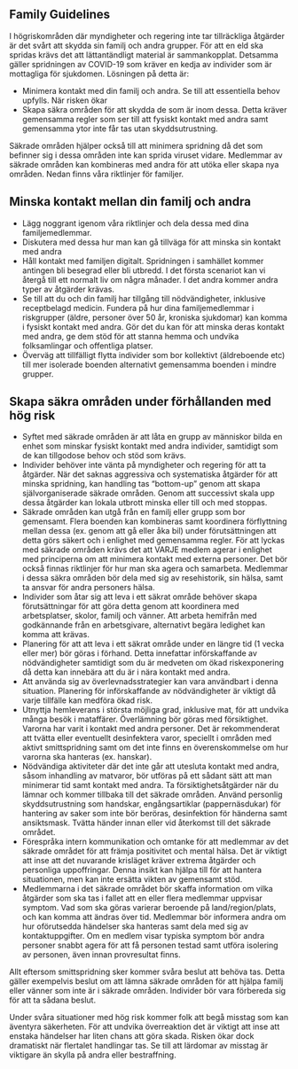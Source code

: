 ## Family Guidelines

I högriskområden där myndigheter och regering inte tar tillräckliga åtgärder är det svårt att skydda sin familj och andra grupper. För att en eld ska spridas krävs det att lättantändligt material är sammankopplat. Detsamma gäller spridningen av COVID-19 som kräver en kedja av individer som är mottagliga för sjukdomen. Lösningen på detta är:

- Minimera kontakt med din familj och andra. Se till att essentiella behov upfylls. När risken ökar
- Skapa säkra områden för att skydda de som är inom dessa. Detta kräver gemensamma regler som ser till att fysiskt kontakt med andra samt gemensamma ytor inte får tas utan skyddsutrustning.

Säkrade områden hjälper också till att minimera spridning då det som befinner sig i dessa områden inte kan sprida viruset vidare. Medlemmar av säkrade områden kan kombineras med andra för att utöka eller skapa nya områden. Nedan finns våra riktlinjer för familjer.

## Minska kontakt mellan din familj och andra
- Lägg noggrant igenom våra riktlinjer och dela dessa med dina familjemedlemmar.
- Diskutera med dessa hur man kan gå tillväga för att minska sin kontakt med andra
- Håll kontakt med familjen digitalt. Spridningen i samhället kommer antingen bli besegrad eller bli utbredd. I det första scenariot kan vi återgå till ett normalt liv om några månader. I det andra kommer andra typer av åtgärder krävas.
- Se till att du och din familj har tillgång till nödvändigheter, inklusive receptbelagd medicin. Fundera på hur dina familjemedlemmar i riskgrupper (äldre, personer över 50 år, kroniska sjukdomar) kan komma i fysiskt kontakt med andra. Gör det du kan för att minska deras kontakt med andra, ge dem stöd för att stanna hemma och undvika folksamlingar och offentliga platser.
- Överväg att tillfälligt flytta individer som bor kollektivt (äldreboende etc) till mer isolerade boenden alternativt gemensamma boenden i mindre grupper.

## Skapa säkra områden under förhållanden med hög risk
- Syftet med säkrade områden är att låta en grupp av människor bilda en enhet som minskar fysiskt kontakt med andra individer, samtidigt som de kan tillgodose behov och stöd som krävs.
- Individer behöver inte vänta på myndigheter och regering för att ta åtgärder. När det saknas aggressiva och systematiska åtgärder för att minska spridning, kan handling tas “bottom-up” genom att skapa självorganiserade säkrade områden. Genom att successivt skala upp dessa åtgärder kan lokala utbrott minska eller till och med stoppas.
- Säkrade områden kan utgå från en familj eller grupp som bor gemensamt. Flera boenden kan kombineras samt koordinera förflyttning mellan dessa (ex. genom att gå eller åka bil) under förutsättningen att detta görs säkert och i enlighet med gemensamma regler. För att lyckas med säkrade områden krävs det att VARJE medlem agerar i enlighet med principerna om att minimera kontakt med externa personer. Det bör också finnas riktlinjer för hur man ska agera och samarbeta. Medlemmar i dessa säkra områden bör dela med sig av resehistorik, sin hälsa, samt ta ansvar för andra personers hälsa.
- Individer som åtar sig att leva i ett säkrat område behöver skapa förutsättningar för att göra detta genom att koordinera med arbetsplatser, skolor, familj och vänner. Att arbeta hemifrån med godkännande från en arbetsgivare, alternativt begära ledighet kan komma att krävas.
- Planering för att att leva i ett säkrat område under en längre tid (1 vecka eller mer) bör göras i förhand. Detta innefattar införskaffande av nödvändigheter samtidigt som du är medveten om ökad riskexponering då detta kan innebära att du är i nära kontakt med andra. 
- Att använda sig av överlevnadsstrategier kan vara användbart i denna situation. Planering för införskaffande av nödvändigheter är viktigt då varje tillfälle kan medföra ökad risk.
- Utnyttja hemleverans i största möjliga grad, inklusive mat, för att undvika många besök i mataffärer. Överlämning bör göras med försiktighet. Varorna har varit i kontakt med andra personer. Det är rekommenderat att tvätta eller eventuellt desinfektera varor, speciellt i områden med aktivt smittspridning samt om det inte finns en överenskommelse om hur varorna ska hanteras (ex. hanskar).
- Nödvändiga aktiviteter där det inte går att utesluta kontakt med andra, såsom inhandling av matvaror, bör utföras på ett sådant sätt att man minimerar tid samt kontakt med andra. Ta försiktighetsåtgärder när du lämnar och kommer tillbaka till det säkrade områden. Använd personlig skyddsutrustning som handskar, engångsartiklar (pappernäsdukar) för hantering av saker som inte bör beröras, desinfektion för händerna samt ansiktsmask. Tvätta händer innan eller vid återkomst till det säkrade området.
- Förespråka intern kommunikation och omtanke för att medlemmar av det säkrade området för att främja positivitet och mental hälsa. Det är viktigt att inse att det nuvarande krisläget kräver extrema åtgärder och personliga uppoffringar. Denna insikt kan hjälpa till för att hantera situationen, men kan inte ersätta vikten av gemensamt stöd.
- Medlemmarna i det säkrade området bör skaffa information om vilka åtgärder som ska tas i fallet att en eller flera medlemmar uppvisar symptom. Vad som ska göras varierar beroende på land/region/plats, och kan komma att ändras över tid. Medlemmar bör informera andra om hur oförutsedda händelser ska hanteras samt dela med sig av kontaktuppgifter. Om en medlem visar typiska symptom bör andra personer snabbt agera för att få personen testad samt utföra isolering av personen, även innan provresultat finns.

Allt eftersom smittspridning sker kommer svåra beslut att behöva tas. Detta gäller exempelvis beslut om att lämna säkrade områden för att hjälpa familj eller vänner som inte är i säkrade områden. Individer bör vara förbereda sig för att ta sådana beslut.

Under svåra situationer med hög risk kommer folk att begå misstag som kan äventyra säkerheten. För att undvika överreaktion det är viktigt att inse att enstaka händelser har liten chans att göra skada. Risken ökar dock dramatiskt när flertalet handlingar tas. Se till att lärdomar av misstag är viktigare än skylla på andra eller bestraffning.
